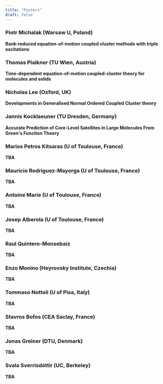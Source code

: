 ```yaml
---
title: "Posters"
draft: false
---
```


### Piotr Michalak (Warsaw U, Poland) 
**Rank-reduced equation-of-motion coupled cluster methods with triple excitations**

### Thomas Plaikner (TU Wien, Austria) 
**Time-dependent equation-of-motion coupled-cluster theory for molecules and solids**

### Nicholas Lee (Oxford, UK)
**Developments in Generalised Normal Ordered Coupled Cluster theory**

### Jannis Kocklaeuner (TU Dresden, Germany)
**Accurate Prediction of Core-Level Satellites in Large Molecules From Green's Function Theory**

### Marios Petros Kitsaras (U of Toulouse, France)
**TBA**

### Mauricio Rodriguez-Mayorga (U of Toulouse, France)
**TBA**

### Antoine Marie (U of Toulouse, France)
**TBA**

### Josep Alberola (U of Toulouse, France)
**TBA**

### Raul Quintero-Monsebaiz
**TBA**

### Enzo Monino (Heyrovsky Institute, Czechia)
**TBA**

### Tommaso Nottoli (U of Pisa, Italy)
**TBA**

### Stavros Bofos (CEA Saclay, France)
**TBA**

### Jonas Greiner (DTU, Denmark)
**TBA**

### Svala Sverrisdóttir (UC, Berkeley)
**TBA**
